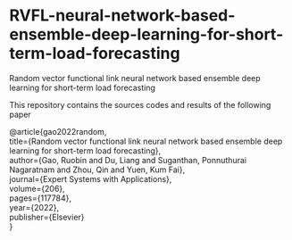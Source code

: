 # RVFL-neural-network-based-ensemble-deep-learning-for-short-term-load-forecasting
Random vector functional link neural network based ensemble deep learning for short-term load forecasting

This repository contains the sources codes and results of the following paper

@article{gao2022random,  
  title={Random vector functional link neural network based ensemble deep learning for short-term load forecasting},  
  author={Gao, Ruobin and Du, Liang and Suganthan, Ponnuthurai Nagaratnam and Zhou, Qin and Yuen, Kum Fai},  
  journal={Expert Systems with Applications},  
  volume={206},  
  pages={117784},  
  year={2022},  
  publisher={Elsevier}  
}  
